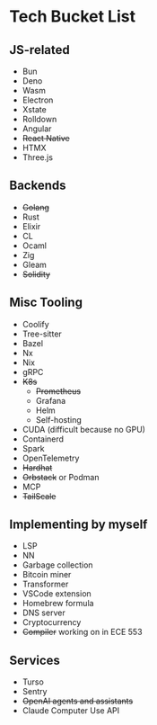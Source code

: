 # Tech Bucket List

## JS-related
- Bun
- Deno
- Wasm
- Electron
- Xstate
- Rolldown
- Angular
- ~~React Native~~
- HTMX
- Three.js

## Backends
- ~~Golang~~
- Rust
- Elixir
- CL
- Ocaml
- Zig
- Gleam
- ~~Solidity~~

## Misc Tooling
- Coolify
- Tree-sitter
- Bazel
- Nx
- Nix
- gRPC
- ~~K8s~~
  - ~~Prometheus~~
  - Grafana
  - Helm
  - Self-hosting
- CUDA (difficult because no GPU)
- Containerd
- Spark
- OpenTelemetry
- ~~Hardhat~~
- ~~Orbstack~~ or Podman
- MCP
- ~~TailScale~~

## Implementing by myself
- LSP
- NN
- Garbage collection
- Bitcoin miner
- Transformer
- VSCode extension
- Homebrew formula
- DNS server
- Cryptocurrency
- ~~Compiler~~ working on in ECE 553

## Services
- Turso
- Sentry
- ~~OpenAI agents and assistants~~
- Claude Computer Use API
